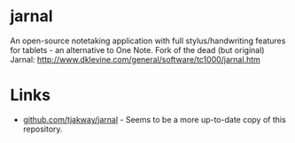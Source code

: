 # jarnal
An open-source notetaking application with full stylus/handwriting features for tablets - an alternative to One Note.  Fork of the dead (but original) Jarnal: http://www.dklevine.com/general/software/tc1000/jarnal.htm

# Links
* [github.com/tjakway/jarnal](https://github.com/tjakway/jarnal) - Seems to be a more up-to-date copy of this repository.
